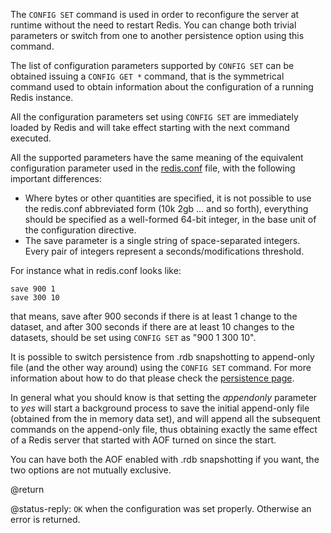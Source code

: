 The `CONFIG SET` command is used in order to reconfigure the server at runtime
without the need to restart Redis. You can change both trivial parameters or
switch from one to another persistence option using this command.

The list of configuration parameters supported by `CONFIG SET` can be
obtained issuing a `CONFIG GET *` command, that is the symmetrical command
used to obtain information about the configuration of a running
Redis instance.

All the configuration parameters set using `CONFIG SET` are immediately loaded
by Redis and will take effect starting with the next command executed.

All the supported parameters have the same meaning of the equivalent
configuration parameter used in the [redis.conf](http://github.com/antirez/redis/raw/2.2/redis.conf) file, with the following important differences:

* Where bytes or other quantities are specified, it is not possible to use the redis.conf abbreviated form (10k 2gb ... and so forth), everything should be specified as a well-formed 64-bit integer, in the base unit of the configuration directive.
* The save parameter is a single string of space-separated integers. Every pair of integers represent a seconds/modifications threshold.

For instance what in redis.conf looks like:

    save 900 1
    save 300 10

that means, save after 900 seconds if there is at least 1 change to the
dataset, and after 300 seconds if there are at least 10 changes to the
datasets, should be set using `CONFIG SET` as "900 1 300 10".

It is possible to switch persistence from .rdb snapshotting to append-only file
(and the other way around) using the `CONFIG SET` command. For more information
about how to do that please check the [persistence page](/topics/persistence).

In general what you should know is that setting the *appendonly* parameter to
*yes* will start a background process to save the initial append-only file
(obtained from the in memory data set), and will append all the subsequent
commands on the append-only file, thus obtaining exactly the same effect of
a Redis server that started with AOF turned on since the start.

You can have both the AOF enabled with .rdb snapshotting if you want, the
two options are not mutually exclusive.

@return

@status-reply: `OK` when the configuration was set properly. Otherwise an error is returned.
